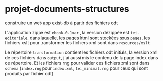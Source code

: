 # projet-documents-structures
construire un web app exist-db à partir des fichiers odt

L'application zippé est `ebook-0.1xar` , la version dézippée est `tei-editoriale`, dans laquelle, les pages html sont stockées sous `pages`, les fichiers xslt pour transformer les fichiers xml sont dans `resources/xslt`

Le répertoire `transformation` contient les fichiers odt initials, la version xml de ces fichiers dans `output`, j'ai aussi mis le contenu de la page index dans ce répertoire. Et les fichiers rng pour valider ces fichiers xml sont dans `schema` (`index.rng` pour `index.xml`, `tei_minimal.rng` pour ceux qui sont produits par fichier odt)
